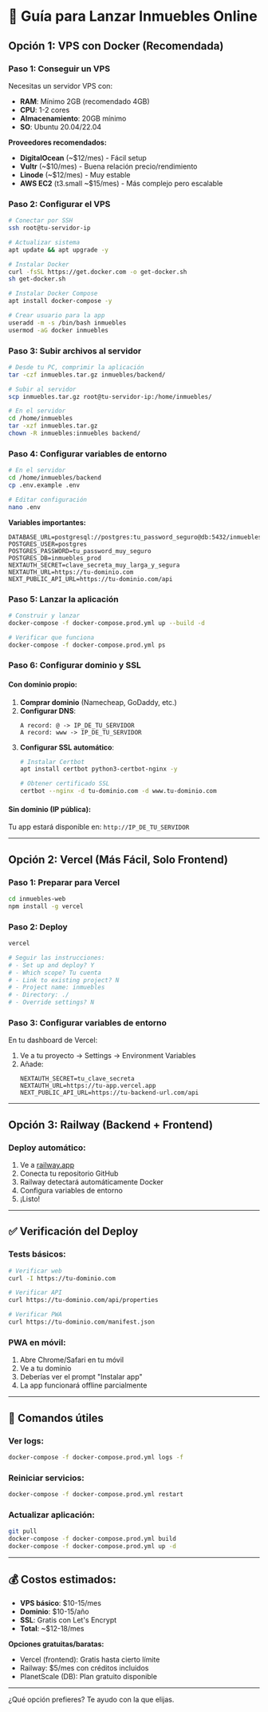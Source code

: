 # 🚀 Guía para Lanzar Inmuebles Online

## Opción 1: VPS con Docker (Recomendada)

### Paso 1: Conseguir un VPS
Necesitas un servidor VPS con:
- **RAM**: Mínimo 2GB (recomendado 4GB)
- **CPU**: 1-2 cores
- **Almacenamiento**: 20GB mínimo
- **SO**: Ubuntu 20.04/22.04

**Proveedores recomendados:**
- **DigitalOcean** (~$12/mes) - Fácil setup
- **Vultr** (~$10/mes) - Buena relación precio/rendimiento  
- **Linode** (~$12/mes) - Muy estable
- **AWS EC2** (t3.small ~$15/mes) - Más complejo pero escalable

### Paso 2: Configurar el VPS
```bash
# Conectar por SSH
ssh root@tu-servidor-ip

# Actualizar sistema
apt update && apt upgrade -y

# Instalar Docker
curl -fsSL https://get.docker.com -o get-docker.sh
sh get-docker.sh

# Instalar Docker Compose
apt install docker-compose -y

# Crear usuario para la app
useradd -m -s /bin/bash inmuebles
usermod -aG docker inmuebles
```

### Paso 3: Subir archivos al servidor
```bash
# Desde tu PC, comprimir la aplicación
tar -czf inmuebles.tar.gz inmuebles/backend/

# Subir al servidor
scp inmuebles.tar.gz root@tu-servidor-ip:/home/inmuebles/

# En el servidor
cd /home/inmuebles
tar -xzf inmuebles.tar.gz
chown -R inmuebles:inmuebles backend/
```

### Paso 4: Configurar variables de entorno
```bash
# En el servidor
cd /home/inmuebles/backend
cp .env.example .env

# Editar configuración
nano .env
```

**Variables importantes:**
```env
DATABASE_URL=postgresql://postgres:tu_password_seguro@db:5432/inmuebles_prod
POSTGRES_USER=postgres
POSTGRES_PASSWORD=tu_password_muy_seguro
POSTGRES_DB=inmuebles_prod
NEXTAUTH_SECRET=clave_secreta_muy_larga_y_segura
NEXTAUTH_URL=https://tu-dominio.com
NEXT_PUBLIC_API_URL=https://tu-dominio.com/api
```

### Paso 5: Lanzar la aplicación
```bash
# Construir y lanzar
docker-compose -f docker-compose.prod.yml up --build -d

# Verificar que funciona
docker-compose -f docker-compose.prod.yml ps
```

### Paso 6: Configurar dominio y SSL

#### Con dominio propio:
1. **Comprar dominio** (Namecheap, GoDaddy, etc.)
2. **Configurar DNS**:
   ```
   A record: @ -> IP_DE_TU_SERVIDOR
   A record: www -> IP_DE_TU_SERVIDOR
   ```
3. **Configurar SSL automático**:
   ```bash
   # Instalar Certbot
   apt install certbot python3-certbot-nginx -y
   
   # Obtener certificado SSL
   certbot --nginx -d tu-dominio.com -d www.tu-dominio.com
   ```

#### Sin dominio (IP pública):
Tu app estará disponible en: `http://IP_DE_TU_SERVIDOR`

---

## Opción 2: Vercel (Más Fácil, Solo Frontend)

### Paso 1: Preparar para Vercel
```bash
cd inmuebles-web
npm install -g vercel
```

### Paso 2: Deploy
```bash
vercel

# Seguir las instrucciones:
# - Set up and deploy? Y
# - Which scope? Tu cuenta
# - Link to existing project? N
# - Project name: inmuebles
# - Directory: ./
# - Override settings? N
```

### Paso 3: Configurar variables de entorno
En tu dashboard de Vercel:
1. Ve a tu proyecto → Settings → Environment Variables
2. Añade:
   ```
   NEXTAUTH_SECRET=tu_clave_secreta
   NEXTAUTH_URL=https://tu-app.vercel.app
   NEXT_PUBLIC_API_URL=https://tu-backend-url.com/api
   ```

---

## Opción 3: Railway (Backend + Frontend)

### Deploy automático:
1. Ve a [railway.app](https://railway.app)
2. Conecta tu repositorio GitHub
3. Railway detectará automáticamente Docker
4. Configura variables de entorno
5. ¡Listo!

---

## ✅ Verificación del Deploy

### Tests básicos:
```bash
# Verificar web
curl -I https://tu-dominio.com

# Verificar API
curl https://tu-dominio.com/api/properties

# Verificar PWA
curl https://tu-dominio.com/manifest.json
```

### PWA en móvil:
1. Abre Chrome/Safari en tu móvil
2. Ve a tu dominio
3. Deberías ver el prompt "Instalar app"
4. La app funcionará offline parcialmente

---

## 🔧 Comandos útiles

### Ver logs:
```bash
docker-compose -f docker-compose.prod.yml logs -f
```

### Reiniciar servicios:
```bash
docker-compose -f docker-compose.prod.yml restart
```

### Actualizar aplicación:
```bash
git pull
docker-compose -f docker-compose.prod.yml build
docker-compose -f docker-compose.prod.yml up -d
```

---

## 💰 Costos estimados:

- **VPS básico**: $10-15/mes
- **Dominio**: $10-15/año  
- **SSL**: Gratis con Let's Encrypt
- **Total**: ~$12-18/mes

**Opciones gratuitas/baratas:**
- Vercel (frontend): Gratis hasta cierto límite
- Railway: $5/mes con créditos incluidos
- PlanetScale (DB): Plan gratuito disponible

---

¿Qué opción prefieres? Te ayudo con la que elijas.